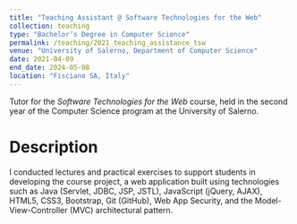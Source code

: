 ```yaml
---
title: "Teaching Assistant @ Software Technologies for the Web"
collection: teaching
type: "Bachelor’s Degree in Computer Science"
permalink: /teaching/2021_teaching_assistance_tsw
venue: "University of Salerno, Department of Computer Science"
date: 2021-04-09
end_date: 2024-05-08
location: "Fisciano SA, Italy"
---
```


Tutor for the _Software Technologies for the Web_ course, held in the second year of the Computer Science program at the University of Salerno.

Description
======

I conducted lectures and practical exercises to support students in developing the course project, a web application built using technologies such as Java (Servlet, JDBC, JSP, JSTL), JavaScript (jQuery, AJAX), HTML5, CSS3, Bootstrap, Git (GitHub), Web App Security, and the Model-View-Controller (MVC) architectural pattern.
